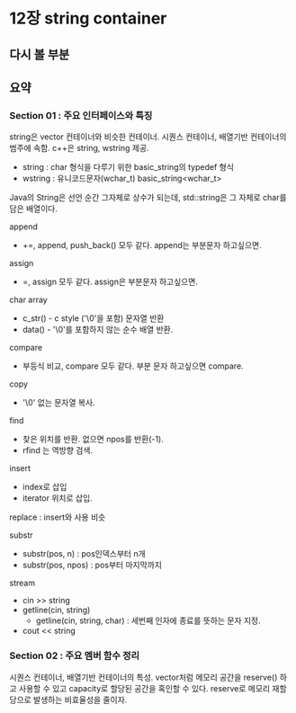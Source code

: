 # 12장 string container

## 다시 볼 부분

## 요약
### Section 01 : 주요 인터페이스와 특징
string은 vector 컨테이너와 비슷한 컨테이너. 시퀀스 컨테이너, 배열기반 컨테이너의 범주에 속함. c++은 string, wstring 제공.
  * string : char 형식을 다루기 위한 basic_string<char>의 typedef 형식
  * wstring : 유니코드문자(wchar_t) basic_string<wchar_t>
  
Java의 String은 선언 순간 그자체로 상수가 되는데, std::string은 그 자체로 char를 담은 배열이다.

append
  * +=, append, push_back() 모두 같다. append는 부분문자 하고싶으면.

assign
  * =, assign 모두 같다. assign은 부분문자 하고싶으면.

char array
  * c_str() - c style ('\0'을 포함) 문자열 반환
  * data() - '\0'를 포함하지 않는 순수 배열 반환.

compare
  * 부등식 비교, compare 모두 같다. 부분 문자 하고싶으면 compare.

copy
  * '\0' 없는 문자열 복사.
  
find
  * 찾은 위치를 반환. 없으면 npos를 반환(-1).
  * rfind 는 역방향 검색. 
  
insert
  * index로 삽입
  * iterator 위치로 삽입.
  
replace : insert와 사용 비슷

substr
  * substr(pos, n) : pos인덱스부터 n개
  * substr(pos, npos) : pos부터 마지막까지 
  
stream
  * cin >> string
  * getline(cin, string)
    * getline(cin, string, char) : 세번째 인자에 종료를 뜻하는 문자 지정.
  * cout << string
  
### Section 02 : 주요 멤버 함수 정리
시퀀스 컨테이너, 배열기반 컨테이너의 특성. vector처럼 메모리 공간을 reserve() 하고 사용할 수 있고 capacity로 할당된 공간을 혹인할 수 있다. reserve로 메모리 재할당으로 발생하는 비효율성을 줄이자.
